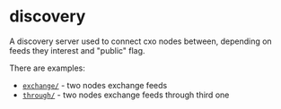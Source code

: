 discovery
=========

A discovery server used to connect cxo nodes between, depending on
feeds they interest and "public" flag.

There are examples:

- [`exchange/`](./exchange) - two nodes exchange feeds
- [`through/`](./through) - two nodes exchange feeds through third one
